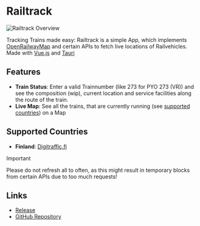 Railtrack
=====

![Railtrack Overview](/assets/railtrack.png)

Tracking Trains made easy: Railtrack is a simple App, which implements [OpenRailwayMap](https://www.openrailwaymap.org) and certain APIs to fetch live locations of Railvehicles.
Made with [Vue.js](https://vuejs.org/) and [Tauri](https://v2.tauri.app/)

## Features

- **Train Status**: Enter a valid Trainnumber (like 273 for PYO 273 (VR)) and see the composition (wip), current location and service facilities along the route of the train.
- **Live Map**: See all the trains, that are currently running (see [supported countries](#supported-countries)) on a Map

## Supported Countries
- **Finland**: [Digitraffic.fi](https://www.digitraffic.fi/rautatieliikenne/)

> [!IMPORTANT]
> Please do not refresh all to often, as this might result in temporary blocks from certain APIs due to too much requests!

## Links

- [Release](https://github.com/Evolinox/Railtrack/releases)
- [GitHub Repository](https://github.com/Evolinox/Railtrack)